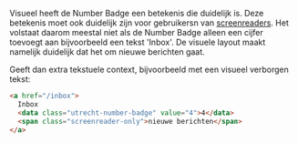 <!-- @license CC0-1.0 -->

Visueel heeft de Number Badge een betekenis die duidelijk is. Deze betekenis moet ook duidelijk zijn voor gebruikersn van [screenreaders](/woordenlijst/#screenreader). Het volstaat daarom meestal niet als de Number Badge alleen een cijfer toevoegt aan bijvoorbeeld een tekst 'Inbox'. De visuele layout maakt namelijk duidelijk dat het om nieuwe berichten gaat.

Geeft dan extra tekstuele context, bijvoorbeeld met een visueel verborgen tekst:

```html
<a href="/inbox">
  Inbox
  <data class="utrecht-number-badge" value="4">4</data>
  <span class="screenreader-only">nieuwe berichten</span>
</a>
```
